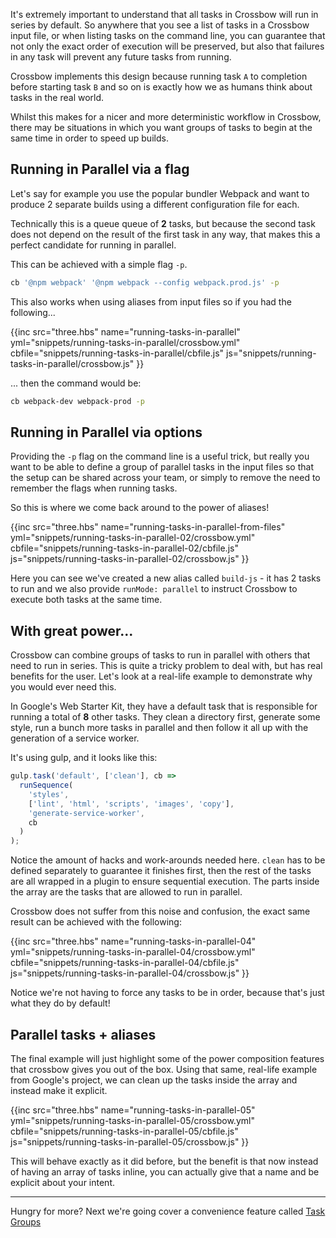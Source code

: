 It's extremely important to understand that all tasks in Crossbow will 
run in series by default. So anywhere that you see a list of tasks in a Crossbow
input file, or when listing tasks on the command line, you can guarantee that
not only the exact order of execution will be preserved, but also that failures in any 
task will prevent any future tasks from running.

Crossbow implements this design because 
running task `A` to completion before starting task `B` and so on is exactly how we as humans think 
about tasks in the real world.

Whilst this makes for a nicer and more deterministic workflow in Crossbow, there may be situations in 
 which you want groups of tasks to begin at the same time in order to speed up builds.
 
## Running in Parallel via a flag

Let's say for example you use the popular bundler Webpack and want to produce 2 separate builds
using a different configuration file for each. 

Technically this is a queue queue of **2** tasks, but because the second task does not depend on the 
result of the first task in any way, that makes this a perfect candidate for running in parallel.

This can be achieved with a simple flag `-p`.

```bash
cb '@npm webpack' '@npm webpack --config webpack.prod.js' -p
```

This also works when using aliases from input files so if you had the following...

{{inc 
    src="three.hbs"
    name="running-tasks-in-parallel"
    yml="snippets/running-tasks-in-parallel/crossbow.yml"
    cbfile="snippets/running-tasks-in-parallel/cbfile.js"
    js="snippets/running-tasks-in-parallel/crossbow.js"
}}

... then the command would be:


```bash
cb webpack-dev webpack-prod -p
```

## Running in Parallel via options

Providing the `-p` flag on the command line is a useful trick, but really
you want to be able to define a group of parallel tasks in the input files so that the setup 
can be shared across your team, or simply to remove the need to remember the flags when running tasks.

So this is where we come back around to the power of aliases!

{{inc 
    src="three.hbs"
    name="running-tasks-in-parallel-from-files"
    yml="snippets/running-tasks-in-parallel-02/crossbow.yml"
    cbfile="snippets/running-tasks-in-parallel-02/cbfile.js"
    js="snippets/running-tasks-in-parallel-02/crossbow.js"
}}

Here you can see we've created a new alias called `build-js` - it has 2 tasks to run
and we also provide `runMode: parallel` to instruct Crossbow to execute both tasks
at the same time.

## With great power...

Crossbow can combine groups of tasks to run in parallel with others that need to run in series. This is
quite a tricky problem to deal with, but has real benefits for the user. Let's look at a real-life 
example to demonstrate why you would ever need this. 

In Google's Web Starter Kit, they have a default task that is responsible for running a total 
of **8** other tasks. They clean a directory first, generate some style, run a bunch more tasks 
in parallel and then follow it all up with the generation of a service worker. 

It's using gulp, and it looks like this:

```js
gulp.task('default', ['clean'], cb =>
  runSequence(
    'styles',
    ['lint', 'html', 'scripts', 'images', 'copy'],
    'generate-service-worker',
    cb
  )
);
```

Notice the amount of hacks and work-arounds needed here. `clean` has to be defined separately to guarantee
it finishes first, then the rest of the tasks are all wrapped in a plugin to ensure sequential execution. The 
parts inside the array are the tasks that are allowed to run in parallel.

Crossbow does not suffer from this noise and confusion, the exact same result can be achieved with the following:

{{inc 
    src="three.hbs"
    name="running-tasks-in-parallel-04"
    yml="snippets/running-tasks-in-parallel-04/crossbow.yml"
    cbfile="snippets/running-tasks-in-parallel-04/cbfile.js"
    js="snippets/running-tasks-in-parallel-04/crossbow.js"
}}

Notice we're not having to force any tasks to be in order, because that's just what they do by default!

## Parallel tasks + aliases

The final example will just highlight some of the power composition features that crossbow
gives you out of the box. Using that same, real-life example from Google's project, we can 
clean up the tasks inside the array and instead make it explicit.


{{inc 
    src="three.hbs"
    name="running-tasks-in-parallel-05"
    yml="snippets/running-tasks-in-parallel-05/crossbow.yml"
    cbfile="snippets/running-tasks-in-parallel-05/cbfile.js"
    js="snippets/running-tasks-in-parallel-05/crossbow.js"
}}

This will behave exactly as it did before, but the benefit is that now instead of having an array of tasks inline, 
you can actually give that a name and be explicit about your intent.

---

Hungry for more? Next we're going cover a convenience feature called [Task Groups](/docs/task-groups) 